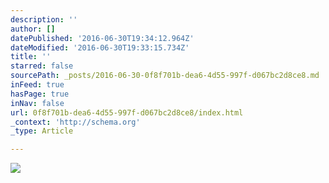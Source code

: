 ```yaml
---
description: ''
author: []
datePublished: '2016-06-30T19:34:12.964Z'
dateModified: '2016-06-30T19:33:15.734Z'
title: ''
starred: false
sourcePath: _posts/2016-06-30-0f8f701b-dea6-4d55-997f-d067bc2d8ce8.md
inFeed: true
hasPage: true
inNav: false
url: 0f8f701b-dea6-4d55-997f-d067bc2d8ce8/index.html
_context: 'http://schema.org'
_type: Article

---
```

![](https://the-grid-user-content.s3-us-west-2.amazonaws.com/2b83c32b-5d5d-4835-989b-7579b3b91310.jpg)
